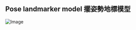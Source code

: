 ## Pose landmarker model 擺姿勢地標模型

![Image](https://developers.google.com/static/mediapipe/images/solutions/pose_landmarks_index.png)
